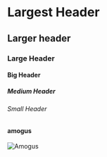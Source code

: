 # Largest Header
## Larger header
### Large Header
#### Big Header
##### Medium Header
###### Small Header


#### amogus
![Amogus](https://static.wikia.nocookie.net/amogus/images/c/cb/Susremaster.png/revision/latest?cb=20210806124552)
